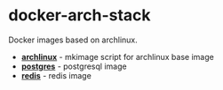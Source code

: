 # docker-arch-stack

Docker images based on archlinux.

- **[archlinux](archlinux)** - mkimage script for archlinux base image
- **[postgres](postgres)** - postgresql image
- **[redis](redis)** - redis image
